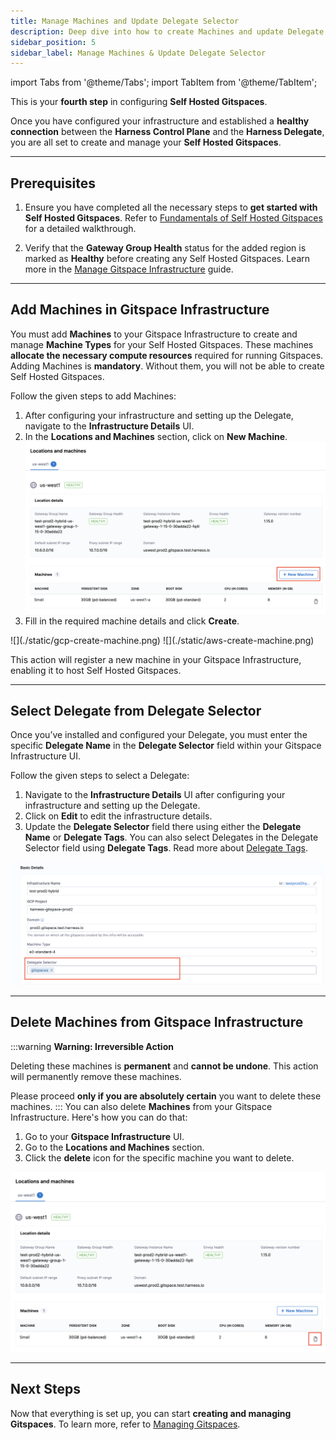 ```yaml
---
title: Manage Machines and Update Delegate Selector
description: Deep dive into how to create Machines and update Delegate Selector to get started. 
sidebar_position: 5
sidebar_label: Manage Machines & Update Delegate Selector
---
```


import Tabs from '@theme/Tabs';
import TabItem from '@theme/TabItem';


This is your **fourth step** in configuring **Self Hosted Gitspaces**. 

Once you have configured your infrastructure and established a **healthy connection** between the **Harness Control Plane** and the **Harness Delegate**, you are all set to create and manage your **Self Hosted Gitspaces**.

---

## Prerequisites

1. Ensure you have completed all the necessary steps to **get started with Self Hosted Gitspaces**. Refer to [Fundamentals of Self Hosted Gitspaces](/docs/cloud-development-environments/self-hosted-gitspaces/fundamentals.md#get-started-with-self-hosted-gitspaces) for a detailed walkthrough.

2. Verify that the **Gateway Group Health** status for the added region is marked as **Healthy** before creating any Self Hosted Gitspaces. Learn more in the [Manage Gitspace Infrastructure](/docs/cloud-development-environments/self-hosted-gitspaces/steps/gitspace-infra-ui.md#assess-gateway-group-health-for-gitspace-infrastructure) guide.

---

## Add Machines in Gitspace Infrastructure

You must add **Machines** to your Gitspace Infrastructure to create and manage **Machine Types** for your Self Hosted Gitspaces. These machines **allocate the necessary compute resources** required for running Gitspaces. Adding Machines is **mandatory**. Without them, you will not be able to create Self Hosted Gitspaces.

Follow the given steps to add Machines:

1. After configuring your infrastructure and setting up the Delegate, navigate to the **Infrastructure Details** UI.
2. In the **Locations and Machines** section, click on **New Machine**.
![](./static/new-machine.png)
3. Fill in the required machine details and click **Create**.
<Tabs queryString="infra-provider">
<TabItem value="GCP" label="GCP">
![](./static/gcp-create-machine.png)
</TabItem>
<TabItem value="AWS" label="AWS">
![](./static/aws-create-machine.png)
</TabItem>
</Tabs>

This action will register a new machine in your Gitspace Infrastructure, enabling it to host Self Hosted Gitspaces.

---

## Select Delegate from Delegate Selector

Once you’ve installed and configured your Delegate, you must enter the specific **Delegate Name** in the **Delegate Selector** field within your Gitspace Infrastructure UI.

Follow the given steps to select a Delegate:

1. Navigate to the **Infrastructure Details** UI after configuring your infrastructure and setting up the Delegate.
2. Click on **Edit** to edit the infrastructure details. 
3. Update the **Delegate Selector** field there using either the **Delegate Name** or **Delegate Tags**. You can also select Delegates in the Delegate Selector field using **Delegate Tags**. Read more about [Delegate Tags](https://developer.harness.io/docs/platform/delegates/manage-delegates/select-delegates-with-selectors#delegate-tags). 

![](./static/delegate-selector.png)

---

## Delete Machines from Gitspace Infrastructure
:::warning **Warning: Irreversible Action**

Deleting these machines is **permanent** and **cannot be undone**. This action will permanently remove these machines. 

Please proceed **only if you are absolutely certain** you want to delete these machines.
:::
You can also delete **Machines** from your Gitspace Infrastructure. Here's how you can do that: 
1. Go to your **Gitspace Infrastructure** UI. 
2. Go to the **Locations and Machines** section. 
3. Click the **delete** icon for the specific machine you want to delete. 

![](./static/delete-machine.png)

---

## Next Steps
Now that everything is set up, you can start **creating and managing Gitspaces**. To learn more, refer to [Managing Gitspaces](/docs/category/manage-gitspaces).
